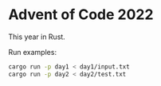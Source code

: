 # Advent of Code 2022

This year in Rust.

Run examples:

```sh
cargo run -p day1 < day1/input.txt
cargo run -p day2 < day2/test.txt
```
